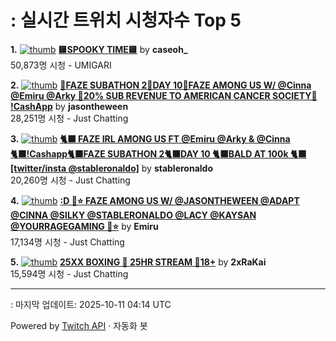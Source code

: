 # : 실시간 트위치 시청자수 Top 5

**1.** [![thumb](https://static-cdn.jtvnw.net/previews-ttv/live_user_caseoh_-320x180.jpg)](https://twitch.tv/caseoh_)
**[🟨SPOOKY TIME🟨](https://twitch.tv/caseoh_)** by **caseoh_**<br>50,873명 시청  - UMIGARI

**2.** [![thumb](https://static-cdn.jtvnw.net/previews-ttv/live_user_jasontheween-320x180.jpg)](https://twitch.tv/jasontheween)
**[🔴FAZE SUBATHON 2🔴DAY 10🔴FAZE AMONG US W/ @Cinna @Emiru @Arky 🔴20% SUB REVENUE TO AMERICAN CANCER SOCIETY🔴 !CashApp](https://twitch.tv/jasontheween)** by **jasontheween**<br>28,251명 시청  - Just Chatting

**3.** [![thumb](https://static-cdn.jtvnw.net/previews-ttv/live_user_stableronaldo-320x180.jpg)](https://twitch.tv/stableronaldo)
**[🐈‍⬛ FAZE IRL AMONG US FT @Emiru @Arky & @Cinna 🐈‍⬛!Cashapp🐈‍⬛FAZE SUBATHON 2🐈‍⬛DAY 10 🐈‍⬛BALD AT 100k 🐈‍⬛ [twitter/insta @stableronaldo]](https://twitch.tv/stableronaldo)** by **stableronaldo**<br>20,260명 시청  - Just Chatting

**4.** [![thumb](https://static-cdn.jtvnw.net/previews-ttv/live_user_emiru-320x180.jpg)](https://twitch.tv/Emiru)
**[:D 🩵⭐️ FAZE AMONG US W/ @JASONTHEWEEN @ADAPT @CINNA @SILKY @STABLERONALDO @LACY @KAYSAN  @YOURRAGEGAMING 🩵⭐️](https://twitch.tv/Emiru)** by **Emiru**<br>17,134명 시청  - Just Chatting

**5.** [![thumb](https://static-cdn.jtvnw.net/previews-ttv/live_user_2xrakai-320x180.jpg)](https://twitch.tv/2xRaKai)
**[25XX BOXING 🥊 25HR STREAM 🥊18+](https://twitch.tv/2xRaKai)** by **2xRaKai**<br>15,594명 시청  - Just Chatting


---
: 마지막 업데이트: 2025-10-11 04:14 UTC

Powered by [Twitch API](https://dev.twitch.tv/docs/api/reference) · 자동화 봇